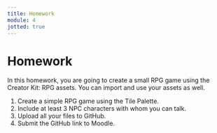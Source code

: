 ```yaml
---
title: Homework
module: 4
jotted: true
---
```


# Homework

In this homework, you are going to create a small RPG game using the Creator Kit: RPG assets.  You can import and use your assets as well.

1. Create a simple RPG game using the Tile Palette.
2. Include at least 3 NPC characters with whom you can talk.
3. Upload all your files to GitHub.
4. Submit the GitHub link to Moodle.
